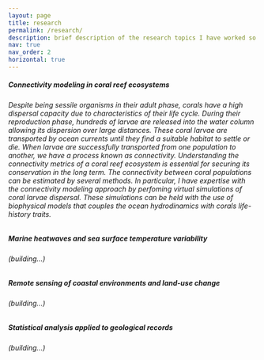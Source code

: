 ```yaml
---
layout: page
title: research
permalink: /research/
description: brief description of the research topics I have worked so far
nav: true
nav_order: 2
horizontal: true
---
```


<div class="card mt-3">
  <div class="p-3">
    <div class="row">
      <div class="col-sm-10">
        <h5 class="font-weight-bold">Connectivity modeling in coral reef ecosystems</h5>
      </div>
      <div class="col-sm-2 text-left text-sm-right">
      </div>
    </div>
    <h6 class="font-weight-light mt-2 mt-sm-0">Despite being sessile organisms in their adult phase, corals have a high dispersal capacity due to characteristics of their life cycle. During their reproduction phase, hundreds of larvae are released into the water column allowing its dispersion over large distances. These coral larvae are transported by ocean currents until they find a suitable habitat to settle or die. When larvae are successfully transported from one population to another, we have a process known as connectivity. Understanding the connectivity metrics of a coral reef ecosystem is essential for securing its conservation in the long term. The connectivity between coral populations can be estimated by several methods. In particular, I have expertise with the connectivity modeling approach by perfoming virtual simulations of coral larvae dispersal. These simulations can be held with the use of biophysical models that couples the ocean hydrodinamics with corals life-history traits.</h6>
  </div>
</div>

<div class="card mt-3">
  <div class="p-3">
    <div class="row">
      <div class="col-sm-10">
        <h5 class="font-weight-bold">Marine heatwaves and sea surface temperature variability</h5>
      </div>
      <div class="col-sm-2 text-left text-sm-right">
      </div>
    </div>
    <h6 class="font-weight-light mt-2 mt-sm-0">(building...)</h6>
  </div>
</div>

<div class="card mt-3">
  <div class="p-3">
    <div class="row">
      <div class="col-sm-10">
        <h5 class="font-weight-bold">Remote sensing of coastal environments and land-use change</h5>
      </div>
      <div class="col-sm-2 text-left text-sm-right">
      </div>
    </div>
    <h6 class="font-weight-light mt-2 mt-sm-0">(building...)</h6>
  </div>
</div>


<div class="card mt-3">
  <div class="p-3">
    <div class="row">
      <div class="col-sm-10">
        <h5 class="font-weight-bold">Statistical analysis applied to geological records</h5>
      </div>
      <div class="col-sm-2 text-left text-sm-right">
      </div>
    </div>
    <h6 class="font-weight-light mt-2 mt-sm-0">(building...)</h6>
  </div>
</div>
